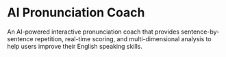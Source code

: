 # AI Pronunciation Coach
An AI-powered interactive pronunciation coach that provides sentence-by-sentence repetition, real-time scoring, and multi-dimensional analysis to help users improve their English speaking skills.
